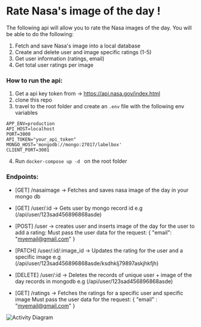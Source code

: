 # Rate Nasa's image of the day !

The following api will allow you to rate the Nasa images of the day. You will be able to do the following:

1) Fetch and save Nasa's image into a local database
2) Create and delete user and image specific ratings (1-5)
3) Get user information (ratings, email)
4) Get total user ratings per image

### How to run the api:
1) Get a api key token from -> https://api.nasa.gov/index.html
2) clone this repo
3) travel to the root folder and create an ```.env``` file with the following env variables

```
APP_ENV=production
API_HOST=localhost
PORT=3000
API_TOKEN="your_api_token"
MONGO_HOST='mongodb://mongo:27017/labelbox'
CLIENT_PORT=3001

```
4) Run  ```docker-compose up -d ``` on the root folder


### Endpoints:

* [GET] /nasaimage -> Fetches and saves nasa image of the day in your mongo db
* [GET]  /user/:id -> Gets user by mongo record id
e.g (/api/user/123sad456896868asde)
* [POST] /user  -> creates user and inserts image of the day for the user to add a rating:
    Must pass the user data for the request:
    {
        "email": "myemail@gmail.com"
    }
* [PATCH] /user/:id/:image_id -> Updates the rating for the user and a specific image
e.g (/api/user/123sad456896868asde/ksdhklj79897askjhkfjh)

* [DELETE] /user/:id -> Deletes the records of unique user + image of the day records in mongodb
e.g (/api/user/123sad456896868asde)

* [GET] /ratings -> Fetches the ratings for a specific user and specific image
    Must pass the user data for the request:
    {
        "email" : "myemail@gmail.com"
    }



![Activity Diagram](Activity_diagram.jpec)
